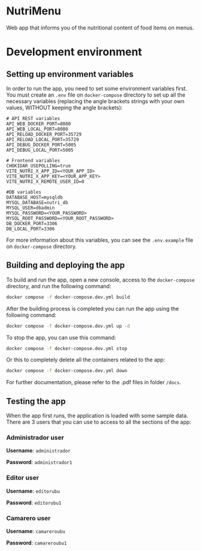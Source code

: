 # NutriMenu

Web app that informs you of the nutritional content of food items on menus.

# Development environment

## Setting up environment variables

In order to run the app, you need to set some environment variables first. You must create an `.env` file on `docker-compose` directory to set up all the necessary variables (replacing the angle brackets strings with your own values, WITHOUT keeping the angle brackets):

```shell
# API REST variables
API_WEB_DOCKER_PORT=8080
API_WEB_LOCAL_PORT=8080
API_RELOAD_DOCKER_PORT=35729
API_RELOAD_LOCAL_PORT=35729
API_DEBUG_DOCKER_PORT=5005
API_DEBUG_LOCAL_PORT=5005

# Frontend variables
CHOKIDAR_USEPOLLING=true
VITE_NUTRI_X_APP_ID=<YOUR_APP_ID>
VITE_NUTRI_X_APP_KEY=<YOUR_APP_KEY>
VITE_NUTRI_X_REMOTE_USER_ID=0

#DB variables
DATABASE_HOST=mysqldb
MYSQL_DATABASE=nutri_db
MYSQL_USER=dbadmin
MYSQL_PASSWORD=<YOUR_PASSWORD>
MYSQL_ROOT_PASSWORD=<YOUR_ROOT_PASSWORD>
DB_DOCKER_PORT=3306
DB_LOCAL_PORT=3306
```

For more information about this variables, you can see the `.env.example` file on `docker-compose` directory.

## Building and deploying the app

To build and run the app, open a new console, access to the `docker-compose` directory, and run the following command:

```bash
docker compose -f docker-compose.dev.yml build
```

After the building process is completed you can run the app using the following command:

```bash
docker compose -f docker-compose.dev.yml up -d
```

To stop the app, you can use this command:

```bash
docker compose -f docker-compose.dev.yml stop
```

Or this to completely delete all the containers related to the app:

```bash
docker compose -f docker-compose.dev.yml down
```

For further documentation, please refer to the .pdf files in folder `/docs`.

## Testing the app

When the app first runs, the application is loaded with some sample data. There are 3 users that you can use to access to all the sections of the app:

### Administrador user

**Username**: `administrador`

**Password**: `administrador1`

### Editor user

**Username**: `editorubu`

**Password**: `editorubu1`

### Camarero user

**Username**: `camareroubu `

**Password**: `camareroubu1`

